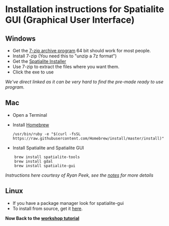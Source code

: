 # Installation instructions for Spatialite GUI (Graphical User Interface)

## Windows

  * Get the [7-zip archive program](https://www.7-zip.org/) 64 bit should work for most people.
  * Install 7-zip (You need this to "unzip a 7z format")
  * Get the [Spatialite Installer](http://www.gaia-gis.it/gaia-sins/windows-bin-x86/spatialite_gui-4.3.0a-win-x86.7z) 
  * Use 7-zip to extract the files where you want them.
  * Click the exe to use
  
  *We've direct linked as it can be very hard to find the pre-made ready to use program.*

## Mac

  * Open a Terminal
  * Install [Homebrew](https://brew.sh/)
  
    ``` /usr/bin/ruby -e "$(curl -fsSL https://raw.githubusercontent.com/Homebrew/install/master/install)" ```
  
  * Install Spatialite and Spatialite GUI
  
   ```
       brew install spatialite-tools
       brew install gdal
       brew install spatialite-gui
   ```
   *Instructions here courtesy of Ryan Peek, see the [notes](https://github.com/ryanpeek/spatiallite_demo) for more details*

## Linux

 * If you have a package manager look for spatialite-gui
 * To install from source, get it [here](https://www.gaia-gis.it/fossil/spatialite_gui/index).


**Now Back to the [workshop tutorial](README.md)**
